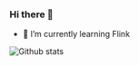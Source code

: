 ### Hi there 👋

- 🌱 I’m currently learning Flink

![Github stats](https://github-readme-stats.vercel.app/api?username=jeffreywaaaaaaa&theme=highcontrast&show_icons=true&count_private=true)
<!--
**jeffreyWaaaaaaa/jeffreyWaaaaaaa** is a ✨ _special_ ✨ repository because its `README.md` (this file) appears on your GitHub profile.

Here are some ideas to get you started:

- 🔭 I’m currently working on ...
- 🌱 I’m currently learning ...
- 👯 I’m looking to collaborate on ...
- 🤔 I’m looking for help with ...
- 💬 Ask me about ...
- 📫 How to reach me: ...
- 😄 Pronouns: ...
- ⚡ Fun fact: ...
-->
